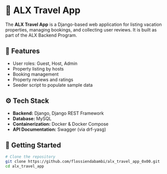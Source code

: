 # 🧳 ALX Travel App

The **ALX Travel App** is a Django-based web application for listing vacation properties, managing bookings, and collecting user reviews. It is built as part of the ALX Backend Program.

## 🌟 Features

- User roles: Guest, Host, Admin
- Property listing by hosts
- Booking management
- Property reviews and ratings
- Seeder script to populate sample data

## ⚙️ Tech Stack

- **Backend:** Django, Django REST Framework
- **Database:** MySQL
- **Containerization:** Docker & Docker Compose
- **API Documentation:** Swagger (via drf-yasg)

## 🚀 Getting Started

```bash
# Clone the repository
git clone https://github.com/flossiendabambi/alx_travel_app_0x00.git
cd alx_travel_app

